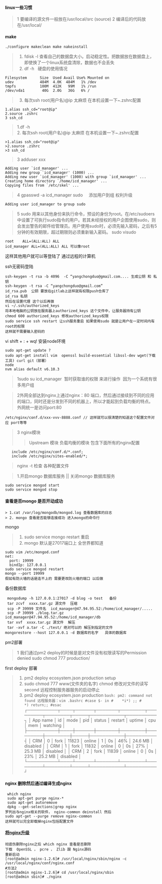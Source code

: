#### linux一些习惯
>1 要编译的源文件一般放在/usr/local/src (source)
>2 编译后的代码放在/usr/local/

#### make
```
./configure makeclean make nakeinstall 
```
> 1.  fdisk -l  查看自己的数据盘大小。启动稳定性。把数据放在数据盘上，即使换了一个linux系统盘清除，数据也不会丢失
> 2.  df -h   硬盘的使用情况 
```
Filesystem      Size  Used Avail Use% Mounted on
udev            484M  4.0K  484M   1% /dev
tmpfs           100M  412K   99M   1% /run
/dev/vda1        40G  2.0G   36G   6% / 
```
> 3.  每次ssh root(用户名)@ip 太麻烦 在本机设置一下~.zshrc配置
  ```
  1.alias ssh_cd="root@ip"     
  2.source .zshrc  
  3 ssh_cd  
 ```
>1.df -h  
>2. 每次ssh root(用户名)@ip 太麻烦 在本机设置一下~.zshrc配置
  ```
  >1.alias ssh_cd="root@ip"     
  >2.source .zshrc  
  >3 ssh_cd  
 ```
>3 adduser xxx
 ```
 Adding user `icd_manager' ...
Adding new group `icd_manager' (1000) ...
Adding new user `icd_manager' (1000) with group `icd_manager' ...
Creating home directory `/home/icd_manager' ...
Copying files from `/etc/skel' ...
 ```
>4 gpasswd -a icd_manager sudo     添加用户到组 权利升级
```
Adding user icd_manager to group sudo
```

>5 sudo
用来以其他身份来执行命令，预设的身份为root。在/etc/sudoers中设置了可执行sudo指令的用户。若其未经授权的用户企图使用sudo，则会发出警告的邮件给管理员。用户使用sudo时，必须先输入密码，之后有5分钟的有效期限，超过期限则必须重新输入密码。
sudo visudo
```
root    ALL=(ALL:ALL) ALL
icd_manager ALL=(ALL:ALL) ALL 可以像root
```
这样其他用户就可以等登陆了 通过远程的计算机

ssh无密码登陆
```
ssh-keygen -t rsa -b 4096  -C “yangchongduo@gmail.com.... 生成公钥 和 私钥
ssh-keygen -t rsa -C “yangchongduo@gmail.com”
id_rsa.pub  公钥 要放在gitlab上这样就有权限push仓库了
id_rsa 私钥 
然后在设置代理 这个以后再做
vi ~/.ssh/authorized_keys
将本地电脑的公钥放在服务器上authorized_keys 这个文件中，让服务器持有公钥
chmod 600 authorized_keys 修改authorized_keys权限
sudo service ssh restart 让ssh服务重启 如果使用sudo 就是让用户在一定时间内有root的权限 
这样就不需要输入密码的
```
vi shift + : + wq!
安装node环境
```
sudo apt-get update ?
sudo apt-get install vim  openssl build-essential libssl-dev wget(下载工具) curl git（部署） 
node
nvm alias default v6.10.3
```
>1sudo su icd_manager  暂时获取谁的权限 来进行操作  因为一个系统有很多用户组


>2外网全部达到nginx上通过nginx：80 端口，然后通过接续到不同的应用的端口，同时还是分发到不同的机器上，所以才能起到负载均衡的特点。
外网统一是访问port:80 
```
/etc/nginx/conf.d/xxx-vvv-8888.conf // 这样就可以很清楚的知道这个配置文件对应 port等等
```
>3 nginx模块 
>> Upstream 模块 负载均衡的模块
>> 包含下面所有的nginx配置 
```
   include /etc/nginx/conf.d/*.conf;
   include /etc/nginx/sites-enabled/*;
```
>nginx -t 检查 各种配置文件

>1.开启mongo 数据库服务  || 关闭mongo 数据库服务
```
sudo service mongod start
sudo service mongod stop
```

#### 查看是否mongo 是否开动成功
```
> 1.cat /var/log/mongodb/mongod.log 查看数据库的日志 
> 2. mongo 查看是否能够连接成功 进入mongo的命令行 
```
mongo 
>1. sudo service mongo restart 重启
>2. mongo 默认是27017端口上 全世界都知道  
```
sudo vim /etc/mongod.conf  
net:
  port: 19999
  bindIp: 127.0.0.1
sudo service mongod restart 
mongo --port 19999
假如有防火墙的话是连不上的 需要更改防火墙的端口 以后做
```
备份数据库
```
 mongodump -h 127.0.0.1:27017 -d blog -o test   备份
 tar zcvf  xxxx.tar.gz 源文件  压缩
 scp -P 39999 文件名  icd_manager@47.94.95.52:/home/icd_manager/.....
 scp -P 39999 ./blog.tar.gz  icd_manager@47.94.95.52:/home/icd_manager/db
 tar xvf  xxxx.tar.gz 源文件  解压
 tar -xvf a.tar -C ./test/ 绝对可以的 解压到指定的文件
mongorestore --host 127.0.0.1 -d 数据库的名字   具体的数据库
```
pm2部署 
>1 我们通过pm2 deploy的时候是是对文件没有权限读写的Permission denied
>sudo chmod 777 production/ 


first deploy 部署

>1. pm2 deploy ecosystem.json production setup 
>2. sudo chmod 777 www(文件夹的名字) chmod 修改对文件的读写
second 远程控制服务器服务的启动停止
>1.  pm2 deploy ecosystem.json production 
	```
	bash: pm2: command not found
   远程服务器：vim .bashrc
   #case $- in
	#    *i*) ;;
	#      *) return;;
	#esac
	```
	┌──────────┬────┬──────┬───────┬────────┬─────────┬────────┬─────┬───────────┬──────────┐
  │ App name │ id │ mode │ pid   │ status │ restart │ uptime │ cpu │ mem       │ watching │
  ├──────────┼────┼──────┼───────┼────────┼─────────┼────────┼─────┼───────────┼──────────┤
  │ CRM      │ 0  │ fork │ 11823 │ online │ 1       │ 0s     │ 46% │ 24.6 MB   │ disabled │
  │ CRM      │ 1  │ fork │ 11832 │ online │ 0       │ 0s     │ 27% │ 25.3 MB   │ disabled │
  │ CRM      │ 2  │ fork │ 11839 │ online │ 0       │ 0s     │ 23% │ 25.2 MB   │ disabled │
  └──────────┴────┴──────┴───────┴────────┴─────────┴────────┴─────┴───────────┴──────────┘


#### nginx 删除然后通过编译生成nginx
```
 which nginx 
 sudo apt-get purge nginx-*
 sudo apt-get autoremove
 dpkg --get-selections|grep nginx
罗列出与nginx相关的软件， nginx-common deinstall 然后
sudo apt-get --purge remove nginx-common
这样就可以完全卸载掉nginx包括配置文件
```
#### [将nginx升级](http://www.tuicool.com/articles/aqyMve)  
```
彻底伤删除nginx之后 which nginx 查看是否删除
下载  OpenSSL ， pcre ， Zlib 跟 Nginx源码 
重新启动
[root@admin nginx-1.2.6]# /usr/local/nginx/sbin/nginx -c /usr/local/nginx/conf/nginx.conf 
#方法2 
[root@admin nginx-1.2.6]# cd /usr/local/nginx/sbin 
[root@admin sbin]# ./nginx 
```





